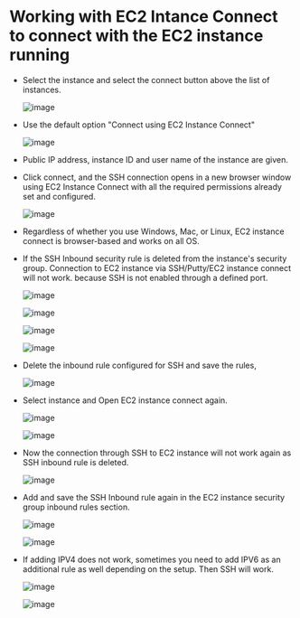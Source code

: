 # Working with EC2 Intance Connect to connect with the EC2 instance running

- Select the instance and select the connect button above the list of instances.

  ![image](https://github.com/user-attachments/assets/489e2b5d-91b3-4d17-9832-879f5a2049c4)

- Use the default option "Connect using EC2 Instance Connect"

  ![image](https://github.com/user-attachments/assets/e7dda773-8d52-4fe2-883b-0ab7121c1d36)

- Public IP address, instance ID and user name of the instance are given.

- Click connect, and the SSH connection opens in a new browser window using EC2 Instance Connect with all the required permissions already set and configured.

  ![image](https://github.com/user-attachments/assets/cc62a94d-9b47-4151-8495-6614cc1bda33)

- Regardless of whether you use Windows, Mac, or Linux, EC2 instance connect is browser-based and works on all OS.

- If the SSH Inbound security rule is deleted from the instance's security group. Connection to EC2 instance via SSH/Putty/EC2 instance connect will not work. because SSH is not enabled through a defined port.

  ![image](https://github.com/user-attachments/assets/59da8f5f-b95e-419a-8c79-01207aeeaf84)

  ![image](https://github.com/user-attachments/assets/d75308d8-e884-4d85-82e7-999cf0ae6fd9)

  ![image](https://github.com/user-attachments/assets/d7eb955e-3d4c-4c90-bd45-a236f29a8e34)

  ![image](https://github.com/user-attachments/assets/067d0d8f-1c12-4bb2-a63c-28fd0052d03d)

- Delete the inbound rule configured for SSH and save the rules,

  ![image](https://github.com/user-attachments/assets/1f045180-34ea-4d09-a60f-672f61f36467)

- Select instance and Open EC2 instance connect again.

  ![image](https://github.com/user-attachments/assets/0b5fbd5d-4a0a-4780-b156-2b66a8433212)

  ![image](https://github.com/user-attachments/assets/1ee61e68-57e4-4df6-a719-ce0f6a8d93af)

- Now the connection through SSH to EC2 instance will not work again as SSH inbound rule is deleted.

  ![image](https://github.com/user-attachments/assets/7220d949-fe5b-4f1f-9341-0a285d7fc10e)

- Add and save the SSH Inbound rule again in the EC2 instance security group inbound rules section.

  ![image](https://github.com/user-attachments/assets/2547fd8d-6c99-4d92-8337-deb55aebd166)

  ![image](https://github.com/user-attachments/assets/d248bae8-9041-4b0c-ad1f-bd6b1ef52d70)

- If adding IPV4 does not work, sometimes you need to add IPV6 as an additional rule as well depending on the setup. Then SSH will work.

  ![image](https://github.com/user-attachments/assets/31b5f431-041d-4bf7-bc96-20e381708dc8)

  ![image](https://github.com/user-attachments/assets/24d946a2-ef38-4cf5-80bf-88f757aee260)











  



  




